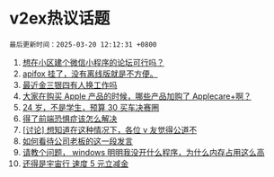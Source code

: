 # v2ex热议话题

`最后更新时间：2025-03-20 12:12:31 +0800`

1. [想在小区建个微信小程序的论坛可行吗？](https://www.v2ex.com/t/1119761)
1. [apifox 挂了，没有离线版就是不方便。](https://www.v2ex.com/t/1119645)
1. [最近金三银四有人换工作吗](https://www.v2ex.com/t/1119757)
1. [大家在购买 Apple 产品的时候，哪些产品加购了 Applecare+啊？](https://www.v2ex.com/t/1119700)
1. [24 岁，不是学生，预算 30 买车决赛圈](https://www.v2ex.com/t/1119794)
1. [得了前端恐惧症该怎么解决](https://www.v2ex.com/t/1119625)
1. [[讨论] 想知道在这种情况下，各位 v 友觉得公道不](https://www.v2ex.com/t/1119711)
1. [如何看待公司老板的这一段发言](https://www.v2ex.com/t/1119801)
1. [请教个问题， windows 明明我没开什么程序，为什么内存占用这么高](https://www.v2ex.com/t/1119723)
1. [还得是宇宙行 速度 5 元立减金](https://www.v2ex.com/t/1119778)

